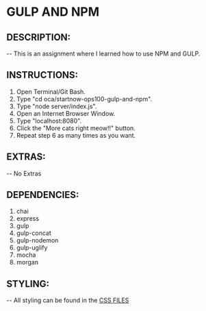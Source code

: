 # **GULP AND NPM**

## **DESCRIPTION:**

-- This is an assignment where I learned how to use NPM and GULP.

## **INSTRUCTIONS:**

1. Open Terminal/Git Bash.
2. Type "cd oca/startnow-ops100-gulp-and-npm".
3. Type "node server/index.js".
4. Open an Internet Browser Window.
5. Type "localhost:8080".
6. Click the "More cats right meow!!" button.
7. Repeat step 6 as many times as you want.

## **EXTRAS:**

-- No Extras 

## **DEPENDENCIES:**

1. chai
2. express
3. gulp
4. gulp-concat
5. gulp-nodemon
6. gulp-uglify
7. mocha
8. morgan

## **STYLING:**

-- All styling can be found in the [CSS FILES](/src/css)
